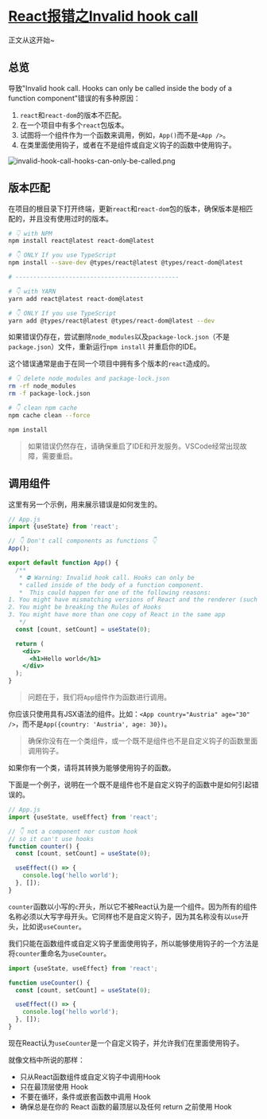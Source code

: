 # [React报错之Invalid hook call](https://www.cnblogs.com/chuckQu/p/16622367.html "发布于 2022-08-24 21:33")

正文从这开始~

## 总览

导致"Invalid hook call. Hooks can only be called inside the body of a function component"错误的有多种原因：

1. `react`和`react-dom`的版本不匹配。
2. 在一个项目中有多个`react`包版本。
3. 试图将一个组件作为一个函数来调用，例如，`App()`而不是`<App />`。
4. 在类里面使用钩子，或者在不是组件或自定义钩子的函数中使用钩子。

![invalid-hook-call-hooks-can-only-be-called.png](https://p1-juejin.byteimg.com/tos-cn-i-k3u1fbpfcp/6600863158bf40aaba0b79ef007bce43~tplv-k3u1fbpfcp-watermark.image?)

## 版本匹配

在项目的根目录下打开终端，更新`react`和`react-dom`包的版本，确保版本是相匹配的，并且没有使用过时的版本。

```sh
# 👇️ with NPM
npm install react@latest react-dom@latest

# 👇️ ONLY If you use TypeScript
npm install --save-dev @types/react@latest @types/react-dom@latest

# ----------------------------------------------

# 👇️ with YARN
yarn add react@latest react-dom@latest

# 👇️ ONLY If you use TypeScript
yarn add @types/react@latest @types/react-dom@latest --dev
```

如果错误仍存在，尝试删除`node_modules`以及`package-lock.json`（不是`package.json`）文件，重新运行`npm install` 并重启你的IDE。

这个错误通常是由于在同一个项目中拥有多个版本的`react`造成的。

```sh
# 👇️ delete node_modules and package-lock.json
rm -rf node_modules
rm -f package-lock.json

# 👇️ clean npm cache
npm cache clean --force

npm install
```

> 如果错误仍然存在，请确保重启了IDE和开发服务。VSCode经常出现故障，需要重启。

## 调用组件

这里有另一个示例，用来展示错误是如何发生的。

```jsx
// App.js
import {useState} from 'react';

// 👇️ Don't call components as functions 👇️
App();

export default function App() {
  /**
   * ⛔️ Warning: Invalid hook call. Hooks can only be
   * called inside of the body of a function component.
   *  This could happen for one of the following reasons:
1. You might have mismatching versions of React and the renderer (such as React DOM)
2. You might be breaking the Rules of Hooks
3. You might have more than one copy of React in the same app
   */
  const [count, setCount] = useState(0);

  return (
    <div>
      <h1>Hello world</h1>
    </div>
  );
}
```

> 问题在于，我们将`App`组件作为函数进行调用。

你应该只使用具有JSX语法的组件。比如：`<App country="Austria" age="30" />`，而不是`App({country: 'Austria', age: 30})`。

> 确保你没有在一个类组件，或一个既不是组件也不是自定义钩子的函数里面调用钩子。

如果你有一个类，请将其转换为能够使用钩子的函数。

下面是一个例子，说明在一个既不是组件也不是自定义钩子的函数中是如何引起错误的。

```jsx
// App.js
import {useState, useEffect} from 'react';

// 👇️ not a component nor custom hook
// so it can't use hooks
function counter() {
  const [count, setCount] = useState(0);

  useEffect(() => {
    console.log('hello world');
  }, []);
}
```

`counter`函数以小写的`c`开头，所以它不被React认为是一个组件。因为所有的组件名称必须以大写字母开头。它同样也不是自定义钩子，因为其名称没有以`use`开头，比如说`useCounter`。

我们只能在函数组件或自定义钩子里面使用钩子，所以能够使用钩子的一个方法是将`counter`重命名为`useCounter`。

```jsx
import {useState, useEffect} from 'react';

function useCounter() {
  const [count, setCount] = useState(0);

  useEffect(() => {
    console.log('hello world');
  }, []);
}
```

现在React认为`useCounter`是一个自定义钩子，并允许我们在里面使用钩子。

就像文档中所说的那样：

- 只从React函数组件或自定义钩子中调用Hook
- 只在最顶层使用 Hook
- 不要在循环，条件或嵌套函数中调用 Hook
- 确保总是在你的 React 函数的最顶层以及任何 return 之前使用 Hook

